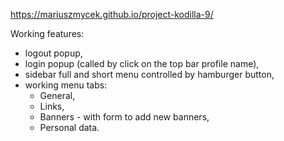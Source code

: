 https://mariuszmycek.github.io/project-kodilla-9/

Working features:
- logout popup,
- login popup (called by click on the top bar profile name),
- sidebar full and short menu controlled by hamburger button,
- working menu tabs:
  - General,
  - Links,
  - Banners - with form to add new banners,
  - Personal data.
  
  
